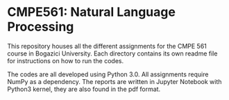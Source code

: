 # CMPE561: Natural Language Processing

This repository houses all the different assignments for the CMPE 561 course in Bogazici University. Each directory contains its own readme file for instructions on how to run the codes.

The codes are all developed using Python 3.0. All assignments require NumPy as a dependency. The reports are written in Jupyter Notebook with Python3 kernel, they are also found in the pdf format.